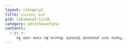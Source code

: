 ```yaml
---
layout: category2
title: ಲೋಕಮಾನ್ಯ ತಿಲಕ್
pid: lokamanya-tilak
category: amruthavachana
contents:
  - c: >- 
     ಸತ್ಯ ಧರ್ಮ ಹಾಗೂ ನಿಷ್ಠೆ ಗುಣಗಳನ್ನು ಹೃದಯದಲ್ಲಿ ಧರಿಸುವವರಿಗೆ ಎಂದು ಸೋಲಿಲ್ಲ.
---
```


